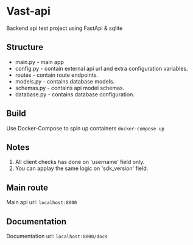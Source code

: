 # Vast-api 

Backend api test project using FastApi & sqlite 

## Structure
- main.py - main app 
- config.py - contain external api url and extra configuration variables.
- routes - contain route endpoints.
- models.py - contains database models. 
- schemas.py - contains api model schemas.
- database.py - contains database configuration.

## Build 
Use Docker-Compose to spin up containers `docker-compose up`

## Notes
1. All client checks has done on 'username' field only.
2. You can applay the same logic on 'sdk_version' field.

## Main route
Main api url: `localhost:8000`

## Documentation
Documentation url:  `localhost:8000/docs`



